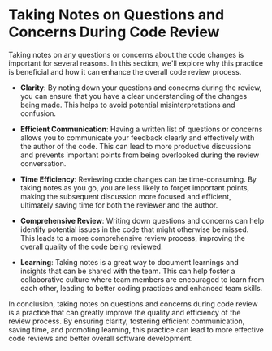 # Taking Notes on Questions and Concerns During Code Review

Taking notes on any questions or concerns about the code changes is important for several reasons. In this section, we'll explore why this practice is beneficial and how it can enhance the overall code review process.

- **Clarity**: By noting down your questions and concerns during the review, you can ensure that you have a clear understanding of the changes being made. This helps to avoid potential misinterpretations and confusion.
 
- **Efficient Communication**: Having a written list of questions or concerns allows you to communicate your feedback clearly and effectively with the author of the code. This can lead to more productive discussions and prevents important points from being overlooked during the review conversation.

- **Time Efficiency**: Reviewing code changes can be time-consuming. By taking notes as you go, you are less likely to forget important points, making the subsequent discussion more focused and efficient, ultimately saving time for both the reviewer and the author.

- **Comprehensive Review**: Writing down questions and concerns can help identify potential issues in the code that might otherwise be missed. This leads to a more comprehensive review process, improving the overall quality of the code being reviewed.

- **Learning**: Taking notes is a great way to document learnings and insights that can be shared with the team. This can help foster a collaborative culture where team members are encouraged to learn from each other, leading to better coding practices and enhanced team skills.

In conclusion, taking notes on questions and concerns during code review is a practice that can greatly improve the quality and efficiency of the review process. By ensuring clarity, fostering efficient communication, saving time, and promoting learning, this practice can lead to more effective code reviews and better overall software development.